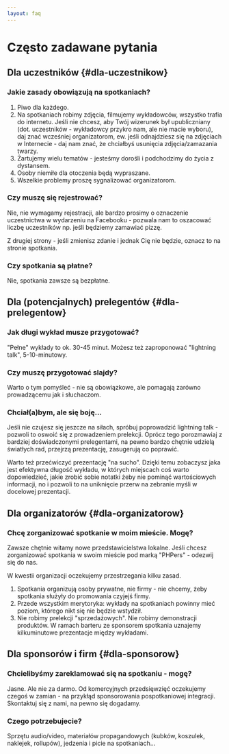 ```yaml
---
layout: faq
---
```

# Często zadawane pytania

## Dla uczestników {#dla-uczestnikow}

### Jakie zasady obowiązują na spotkaniach?

1.  Piwo dla każdego.
2.  Na spotkaniach robimy zdjęcia, filmujemy wykładowców, wszystko trafia do
    internetu. Jeśli nie chcesz, aby Twój wizerunek był upubliczniany (dot.
    uczestników - wykładowcy przykro nam, ale nie macie wyboru), daj znać
    wcześniej organizatorom, ew. jeśli odnajdziesz się na zdjęciach w
    Internecie - daj nam znać, że chciałbyś usunięcia zdjęcia/zamazania twarzy.
3.  Żartujemy wielu tematów - jesteśmy dorośli i podchodzimy do życia z
    dystansem.
4.  Osoby niemiłe dla otoczenia będą wypraszane.
5.  Wszelkie problemy proszę sygnalizować organizatorom.

### Czy muszę się rejestrować?

Nie, nie wymagamy rejestracji, ale bardzo prosimy o oznaczenie uczestnictwa w
wydarzeniu na Facebooku - pozwala nam to oszacować liczbę uczestników np. jeśli
będziemy zamawiać pizzę.

Z drugiej strony - jeśli zmienisz zdanie i jednak Cię nie będzie, oznacz to na
stronie spotkania.

### Czy spotkania są płatne?

Nie, spotkania zawsze są bezpłatne.

## Dla (potencjalnych) prelegentów {#dla-prelegentow}

### Jak długi wykład musze przygotować?

"Pełne" wykłady to ok. 30-45 minut. Możesz też zaproponować "lightning talk",
5-10-minutowy.

### Czy muszę przygotować slajdy?

Warto o tym pomyśleć - nie są obowiązkowe, ale pomagają zarówno prowadzącemu
jak i słuchaczom.

### Chciał(a)bym, ale się boję...

Jeśli nie czujesz się jeszcze na siłach, spróbuj poprowadzić lightning talk -
pozwoli to oswoić się z prowadzeniem prelekcji. Oprócz tego porozmawiaj z
bardziej doświadczonymi prelegentami, na pewno bardzo chętnie udzielą światłych
rad, przejrzą prezentację, zasugerują co poprawić.

Warto też przećwiczyć prezentację "na sucho". Dzięki temu zobaczysz jaka jest
efektywna długość wykładu, w których miejscach coś warto dopowiedzieć, jakie
zrobić sobie notatki żeby nie pominąć wartościowych informacji, no i pozwoli to
na uniknięcie przerw na zebranie myśli w docelowej prezentacji.

## Dla organizatorów {#dla-organizatorow}

### Chcę zorganizować spotkanie w moim mieście. Mogę?

Zawsze chętnie witamy nowe przedstawicielstwa lokalne. Jeśli chcesz
zorganizować spotkania w swoim mieście pod marką "PHPers" - odezwij się do nas.

W kwestii organizacji oczekujemy przestrzegania kilku zasad.

1.  Spotkania organizują osoby prywatne, nie firmy - nie chcemy, żeby spotkania
    służyły do promowania czyjejś firmy.
2.  Przede wszystkim merytoryka: wykłady na spotkaniach powinny mieć poziom,
    którego nikt się nie będzie wstydził.
3.  Nie robimy prelekcji "sprzedażowych". Nie robimy demonstracji produktów. W
    ramach barteru ze sponsorem spotkania uznajemy kilkuminutowe prezentacje
    między wykładami.

## Dla sponsorów i firm {#dla-sponsorow}

### Chcielibyśmy zareklamować się na spotkaniu - mogę?

Jasne. Ale nie za darmo. Od komercyjnych przedsięwzięć oczekujemy czegoś w
zamian - na przykłąd sponsorowania pospotkaniowej integracji. Skontaktuj się z
nami, na pewno się dogadamy.

### Czego potrzebujecie?

Sprzętu audio/video, materiałów propagandowych (kubków, koszulek, naklejek,
rollupów), jedzenia i picie na spotkaniach...

